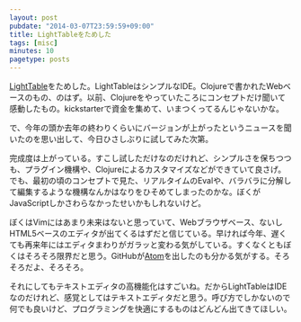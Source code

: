```yaml
---
layout: post
pubdate: "2014-03-07T23:59:59+09:00"
title: LightTableをためした
tags: [misc]
minutes: 10
pagetype: posts
---
```

[LightTable][lighttable]をためした。LightTableはシンプルなIDE。Clojureで書かれたWebベースのもの、のはず。以前、Clojureをやっていたころにコンセプトだけ聞いて感動したもの。kickstarterで資金を集めて、いまつくってるんじゃないかな。

で、今年の頭か去年の終わりくらいにバージョンが上がったというニュースを聞いたのを思い出して、今日ひさしぶりに試してみた次第。

完成度は上がっている。すこし試しただけなのだけれど、シンプルさを保ちつつも、プラグイン機構や、Clojureによるカスタマイズなどができていて良さげ。でも、最初の頃のコンセプトで見た、リアルタイムのEvalや、バラバラに分解して編集するような機構なんかはなりをひそめてしまったのかな。ぼくがJavaScriptしかさわらなかったせいかもしれないけど。

ぼくはVimにはあまり未来はないと思っていて、Webブラウザベース、ないしHTML5ベースのエディタが出てくるはずだと信じている。早ければ今年、遅くても再来年にはエディタまわりがガラッと変わる気がしている。すくなくともぼくはそろそろ限界だと思う。GitHubが[Atom][atom]を出したのも分かる気がする。そろそろだよ、そろそろ。

それにしてもテキストエディタの高機能化はすごいね。だからLightTableはIDEなのだけれど、感覚としてはテキストエディタだと思う。呼び方でしかないので何でも良いけど、プログラミングを快適にするものはどんどん出てきてほしい。


[lighttable]: http://www.lighttable.com/
[atom]: http://atom.io/
